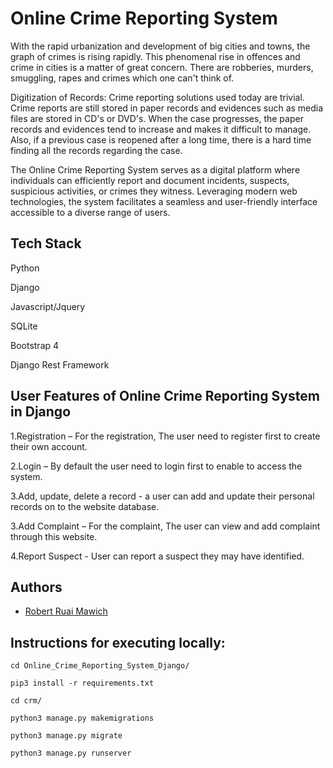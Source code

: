 # Online Crime Reporting System
With the rapid urbanization and development of big cities and towns, the graph of crimes is rising rapidly. This phenomenal rise in offences and crime in cities is a matter of great concern. There are robberies, murders, smuggling, rapes and crimes which one can't think of.

Digitization of Records: Crime reporting solutions used today are trivial. Crime reports are still stored in paper records and evidences such as media files are stored in CD's or DVD's. When the case progresses, the paper records and evidences tend to increase and makes it difficult to manage. Also, if a previous case is reopened after a long time, there is a hard time finding all the records regarding the case.


The Online Crime Reporting System serves as a digital platform where individuals can efficiently report and document incidents, suspects, suspicious activities, or crimes they witness. Leveraging modern web technologies, the system facilitates a seamless and user-friendly interface accessible to a diverse range of users.



## Tech Stack
Python

Django

Javascript/Jquery

SQLite

Bootstrap 4

Django Rest Framework


## User Features of Online Crime Reporting System in Django
1.Registration – For the registration, The user need to register first to create their own account.

2.Login – By default the user need to login first to enable to access the system.

3.Add, update, delete a record - a user can add and update their personal records on to the website database.

3.Add Complaint – For the complaint, The user can view and add complaint through this website.

4.Report Suspect - User can report a suspect they may have identified.


## Authors
* [Robert Ruai Mawich](https://github.com/RobertRuai)


## Instructions for executing locally:
`cd Online_Crime_Reporting_System_Django/`

`pip3 install -r requirements.txt`

`cd crm/`

`python3 manage.py makemigrations`

`python3 manage.py migrate`

```
python3 manage.py runserver
```
